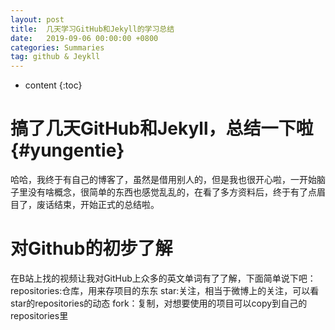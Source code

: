 ```yaml
---
layout: post
title:  几天学习GitHub和Jekyll的学习总结
date:   2019-09-06 00:00:00 +0800
categories: Summaries
tag: github & Jeykll
---
```


* content
{:toc}


搞了几天GitHub和Jekyll，总结一下啦			{#yungentie}
====================================

哈哈，我终于有自己的博客了，虽然是借用别人的，但是我也很开心啦，一开始脑子里没有啥概念，很简单的东西也感觉乱乱的，在看了多方资料后，终于有了点眉目了，废话结束，开始正式的总结啦。



对Github的初步了解
====================================

在B站上找的视频让我对GitHub上众多的英文单词有了了解，下面简单说下吧：
repositories:仓库，用来存项目的东东
star:关注，相当于微博上的关注，可以看star的repositories的动态
fork：复制，对想要使用的项目可以copy到自己的repositories里
